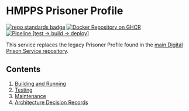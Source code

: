 # HMPPS Prisoner Profile
[![repo standards badge](https://img.shields.io/badge/endpoint.svg?&style=flat&logo=github&url=https%3A%2F%2Foperations-engineering-reports.cloud-platform.service.justice.gov.uk%2Fapi%2Fv1%2Fcompliant_public_repositories%2Fhmpps-prisoner-profile)](https://operations-engineering-reports.cloud-platform.service.justice.gov.uk/public-report/hmpps-prisoner-profile "Link to report")
[![Docker Repository on GHCR](https://img.shields.io/badge/ghcr.io-repository-2496ED.svg?logo=docker)](https://ghcr.io/ministryofjustice/hmpps-prisoner-profile)
[![Pipeline [test -> build -> deploy]](https://github.com/ministryofjustice/hmpps-prisoner-profile/actions/workflows/pipeline.yml/badge.svg?branch=main)](https://github.com/ministryofjustice/hmpps-prisoner-profile/actions/workflows/pipeline.yml)

This service replaces the legacy Prisoner Profile found in the
[main Digital Prison Service repository](https://github.com/ministryofjustice/digital-prison-services).

## Contents

1. [Building and Running](readme/building_and_running.md)
2. [Testing](readme/testing.md)
3. [Maintenance](readme/maintenance.md)
4. [Architecture Decision Records](architecture-decision-record/README.md)
